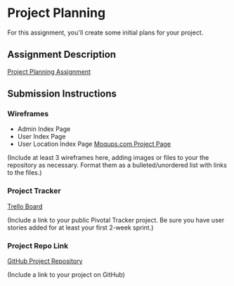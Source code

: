 # Project Planning
For this assignment, you'll create some initial plans for your project.

## Assignment Description
[Project Planning Assignment](https://education.launchcode.org/liftoff/assignments/planning/)

## Submission Instructions

### Wireframes

* Admin Index Page
* User Index Page
* User Location Index Page
[Moqups.com Project Page](https://app.moqups.com/9Ng7zrb3U2/view)

(Include at least 3 wireframes here, adding images or files to your the repository as necessary. Format them as a bulleted/unordered list with links to the files.)

### Project Tracker

[Trello Board](https://trello.com/b/wisYPveo)

(Include a link to your public Pivotal Tracker project. Be sure you have user stories added for at least your first 2-week sprint.)

### Project Repo Link

[GitHub Project Repository](https://github.com/ccart120/STLFoodTruckFavorites.git)

(Include a link to your project on GitHub)
